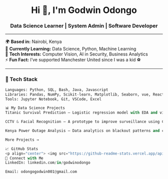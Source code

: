 <h1 align="center">Hi 👋, I'm Godwin Odongo</h1>
<h3 align="center">Data Science Learner | System Admin | Software Developer</h3>

---

🌍 **Based in:** Nairobi, Kenya  
🎯 **Currently Learning:** Data Science, Python, Machine Learning  
📌 **Tech Interests:** Computer Vision, AI in Security, Business Analytics  
⚡ **Fun Fact:** I’ve supported Manchester United since I was a kid ⚽

---

### 🧰 Tech Stack
```python
Languages: Python, SQL, Bash, Java, Javascript
Libraries: Pandas, NumPy, Scikit-learn, Matplotlib, Seaborn, vue, Reactjs
Tools: Jupyter Notebook, Git, VSCode, Excel

📊 My Data Science Projects
Titanic Survival Prediction — Logistic regression model with EDA and visual insights.

CCTV & Facial Recognition — A prototype to improve surveillance using CV and AI.

Kenya Power Outage Analysis — Data analytics on blackout patterns and causes.

More Projects →

📈 GitHub Stats
<p align="center"> <img src="https://github-readme-stats.vercel.app/api?username=yourusername&show_icons=true&theme=radical" width="47%" /> <img src="https://github-readme-streak-stats.herokuapp.com/?user=yourusername&theme=radical" width="47%" /> </p>
🤝 Connect with Me
LinkedIn: linkedin.com/in/godwinodongo

Email: odongogodwin001@gmail.com
